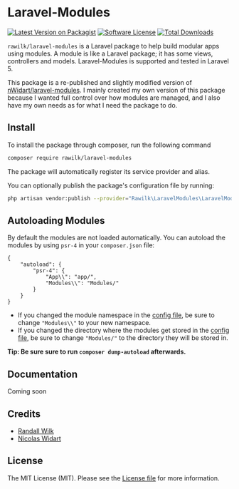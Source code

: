 # Laravel-Modules

[![Latest Version on Packagist](https://img.shields.io/packagist/v/rawilk/laravel-modules.svg?style=flat-square)](https://packagist.org/packages/rawilk/laravel-modules)
[![Software License](https://img.shields.io/badge/license-MIT-brightgreen.svg?style=flat-square)](LICENSE)
[![Total Downloads](https://img.shields.io/packagist/dt/rawilk/laravel-modules.svg?style=flat-square)](https://packagist.org/packages/rawilk/laravel-modules)

`rawilk/laravel-modules` is a Laravel package to help build modular apps using modules.
A module is like a Laravel package; it has some views, controllers and models.
Laravel-Modules is supported and tested in Laravel 5.

This package is a re-published and slightly modified version of [nWidart/laravel-modules](https://github.com/nWidart/laravel-modules).
I mainly created my own version of this package because I wanted full control over how
modules are managed, and I also have my own needs as for what I need the package to do.

## Install

To install the package through composer, run the following command

```bash
composer require rawilk/laravel-modules
```

The package will automatically register its service provider and alias.

You can optionally publish the package's configuration file by running:

```bash
php artisan vendor:publish --provider="Rawilk\LaravelModules\LaravelModulesServiceProvider"
```

## Autoloading Modules

By default the modules are not loaded automatically. You can autoload the modules by using `psr-4` in your `composer.json` file:

```
{
    "autoload": {
        "psr-4": {
            "App\\": "app/",
            "Modules\\": "Modules/"
        }
    }
}
```

- If you changed the module namespace in the [config file](https://github.com/rawilk/laravel-modules/blob/master/config/config.php#L12), be sure to change 
`"Modules\\"` to your new namespace.
- If you changed the directory where the modules get stored in the [config file](https://github.com/rawilk/laravel-modules/blob/master/config/config.php#L77), be sure to change
`"Modules/"` to the directory they will be stored in.

**Tip: Be sure sure to run `composer dump-autoload` afterwards.**

## Documentation

Coming soon

## Credits

- [Randall Wilk](https://github.com/rawilk)
- [Nicolas Widart](https://github.com/nwidart)

## License

The MIT License (MIT). Please see the [License file](https://github.com/rawilk/laravel-modules/blob/master/LICENSE) for more information.